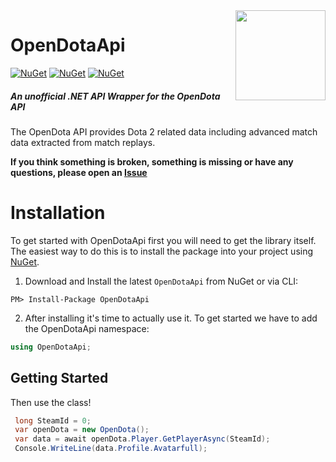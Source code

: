 <img align="right" width="144" height="144" src="https://www.opendota.com/assets/images/icons/icon-144x144.png">

# OpenDotaApi 
[![NuGet](https://img.shields.io/nuget/v/OpenDotaApi?style=flat-square)](https://www.nuget.org/packages/OpenDotaApi) [![NuGet](https://img.shields.io/github/workflow/status/sominola/opendota-api/.NET%20Linux?style=flat-square)](https://github.com/sominola/OpenDota-API/actions) [![NuGet](https://img.shields.io/codacy/coverage/ce5c0963dd2340088feef76ff3e8526f?style=flat-square)](https://app.codacy.com/gh/sominola/OpenDota-API/dashboard)

##### An unofficial .NET API Wrapper for the OpenDota API

The OpenDota API provides Dota 2 related data including advanced match data extracted from match replays.

**If you think something is broken, something is missing or have any questions, please open an [Issue](https://github.com/sominola/OpenDota-API/issues)**

# Installation
To get started with OpenDotaApi first you will need to get the library itself. The easiest way to do this is to install the package into your project using  [NuGet](https://www.nuget.org/packages/OpenDotaApi/). 
1. Download and Install the latest `OpenDotaApi` from NuGet or via CLI:

```
PM> Install-Package OpenDotaApi
```

2. After installing it's time to actually use it. To get started we have to add the OpenDotaApi namespace:

```csharp
using OpenDotaApi;
```
## Getting Started
Then use the class! 
````csharp
 long SteamId = 0;
 var openDota = new OpenDota();
 var data = await openDota.Player.GetPlayerAsync(SteamId);
 Console.WriteLine(data.Profile.Avatarfull);
````
